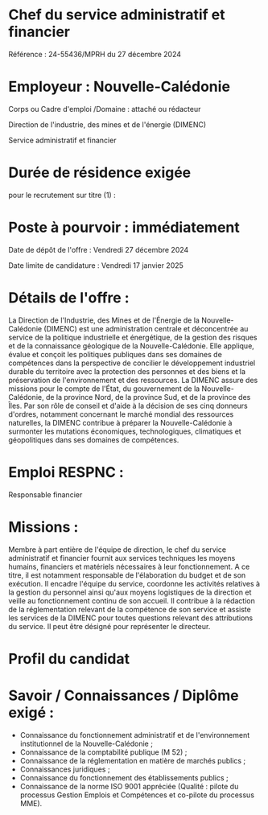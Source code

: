 # Chef du service administratif et financier

Référence : 24-55436/MPRH du 27 décembre 2024

# Employeur : Nouvelle-Calédonie

Corps ou Cadre d'emploi /Domaine : attaché ou rédacteur

Direction de l'industrie, des mines et de l'énergie (DIMENC)

Service administratif et financier

# Durée de résidence exigée

pour le recrutement sur titre (1) :

# Poste à pourvoir : immédiatement

Date de dépôt de l'offre : Vendredi 27 décembre 2024

Date limite de candidature : Vendredi 17 janvier 2025

# Détails de l'offre :

La Direction de l'Industrie, des Mines et de l'Énergie de la Nouvelle-Calédonie (DIMENC) est une administration centrale et déconcentrée au service de la politique industrielle et énergétique, de la gestion des risques et de la connaissance géologique de la Nouvelle-Calédonie. Elle applique, évalue et conçoit les politiques publiques dans ses domaines de compétences dans la perspective de concilier le développement industriel durable du territoire avec la protection des personnes et des biens et la préservation de l'environnement et des ressources. La DIMENC assure des missions pour le compte de l'État, du gouvernement de la Nouvelle-Calédonie, de la province Nord, de la province Sud, et de la province des Îles. Par son rôle de conseil et d'aide à la décision de ses cinq donneurs d'ordres, notamment concernant le marché mondial des ressources naturelles, la DIMENC contribue à préparer la Nouvelle-Calédonie à surmonter les mutations économiques, technologiques, climatiques et géopolitiques dans ses domaines de compétences.

# Emploi RESPNC :

Responsable financier

# Missions :

Membre à part entière de l'équipe de direction, le chef du service administratif et financier fournit aux services techniques les moyens humains, financiers et matériels nécessaires à leur fonctionnement. A ce titre, il est notamment responsable de l'élaboration du budget et de son exécution. Il encadre l'équipe du service, coordonne les activités relatives à la gestion du personnel ainsi qu'aux moyens logistiques de la direction et veille au fonctionnement continu de son accueil. Il contribue à la rédaction de la réglementation relevant de la compétence de son service et assiste les services de la DIMENC pour toutes questions relevant des attributions du service. Il peut être désigné pour représenter le directeur.

# Profil du candidat

# Savoir / Connaissances / Diplôme exigé :

- Connaissance du fonctionnement administratif et de l'environnement institutionnel de la Nouvelle-Calédonie ;
- Connaissance de la comptabilité publique (M 52) ;
- Connaissance de la réglementation en matière de marchés publics ;
- Connaissances juridiques ;
- Connaissance du fonctionnement des établissements publics ;
- Connaissance de la norme ISO 9001 appréciée (Qualité : pilote du processus Gestion Emplois et Compétences et co-pilote du processus MME).